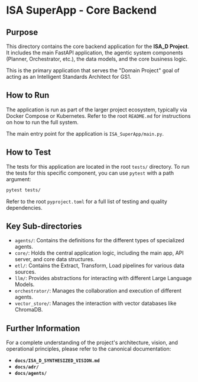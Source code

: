 # ISA SuperApp - Core Backend

## Purpose

This directory contains the core backend application for the **ISA_D Project**. It includes the main FastAPI application, the agentic system components (Planner, Orchestrator, etc.), the data models, and the core business logic.

This is the primary application that serves the "Domain Project" goal of acting as an Intelligent Standards Architect for GS1.

## How to Run

The application is run as part of the larger project ecosystem, typically via Docker Compose or Kubernetes. Refer to the root `README.md` for instructions on how to run the full system.

The main entry point for the application is `ISA_SuperApp/main.py`.

## How to Test

The tests for this application are located in the root `tests/` directory. To run the tests for this specific component, you can use `pytest` with a path argument:

```bash
pytest tests/
```

Refer to the root `pyproject.toml` for a full list of testing and quality dependencies.

## Key Sub-directories

-   `agents/`: Contains the definitions for the different types of specialized agents.
-   `core/`: Holds the central application logic, including the main app, API server, and core data structures.
-   `etl/`: Contains the Extract, Transform, Load pipelines for various data sources.
-   `llm/`: Provides abstractions for interacting with different Large Language Models.
-   `orchestrator/`: Manages the collaboration and execution of different agents.
-   `vector_store/`: Manages the interaction with vector databases like ChromaDB.

## Further Information

For a complete understanding of the project's architecture, vision, and operational principles, please refer to the canonical documentation:

-   **`docs/ISA_D_SYNTHESIZED_VISION.md`**
-   **`docs/adr/`**
-   **`docs/agents/`**
